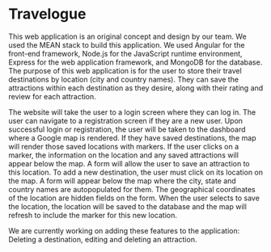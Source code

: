 # Travelogue
This web application is an original concept and design by our team. We used the MEAN stack to build this application. We used Angular for the front-end framework, Node.js for the JavaScript runtime environment, Express for the web application framework, and MongoDB for the database. The purpose of this web application is for the user to store their travel destinations by location (city and country names). They can save the attractions within each destination as they desire, along with their rating and review for each attraction.  

The website will take the user to a login screen where they can log in. The user can navigate to a registration screen if they are a new user. Upon successful login or registration, the user will be taken to the dashboard where a Google map is rendered. If they have saved destinations, the map will render those saved locations with markers. If the user clicks on a marker, the information on the location and any saved attractions will appear below the map. A form will allow the user to save an attraction to this location. To add a new destination, the user must click on its location on the map. A form will appear below the map where the city, state and country names are autopopulated for them. The geographical coordinates of the location are hidden fields on the form. When the user selects to save the location, the location will be saved to the database and the map will refresh to include the marker for this new location.  

We are currently working on adding these features to the application: Deleting a destination, editing and deleting an attraction.
